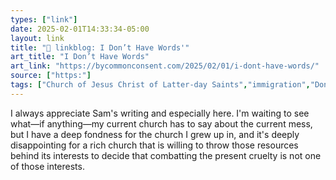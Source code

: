 ```yaml
---
types: ["link"]
date: 2025-02-01T14:33:34-05:00
layout: link
title: "🔗 linkblog: I Don’t Have Words'"
art_title: "I Don’t Have Words"
art_link: "https://bycommonconsent.com/2025/02/01/i-dont-have-words/"
source: ["https:"]
tags: ["Church of Jesus Christ of Latter-day Saints","immigration","Donald Trump","Sam Brunson"]
---
```

I always appreciate Sam's writing and especially here. I'm waiting to see what—if anything—my current church has to say about the current mess, but I have a deep fondness for the church I grew up in, and it's deeply disappointing for a rich church that is willing to throw those resources behind its interests to decide that combatting the present cruelty is not one of those interests.
